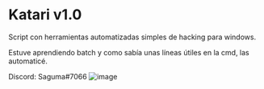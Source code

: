 # Katari v1.0
Script con herramientas automatizadas simples de hacking para windows.

Estuve aprendiendo batch y como sabía unas líneas útiles en la cmd, las automaticé.

Discord: Saguma#7066
![image](https://user-images.githubusercontent.com/77213074/159194554-9dee4edc-d80f-4323-a197-30e745bb098c.png)
